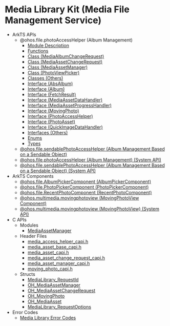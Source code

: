 # Media Library Kit (Media File Management Service) 

- ArkTS APIs<!--media-library-arkts-->
  - @ohos.file.photoAccessHelper (Album Management)<!--js-apis-photoaccesshelper-->
    - [Module Description](arkts-apis-photoAccessHelper.md)
    - [Functions](arkts-apis-photoAccessHelper-f.md)
    - [Class (MediaAlbumChangeRequest)](arkts-apis-photoAccessHelper-MediaAlbumChangeRequest.md)
    - [Class (MediaAssetChangeRequest)](arkts-apis-photoAccessHelper-MediaAssetChangeRequest.md)
    - [Class (MediaAssetManager)](arkts-apis-photoAccessHelper-MediaAssetManager.md)
    - [Class (PhotoViewPicker)](arkts-apis-photoAccessHelper-PhotoViewPicker.md)
    - [Classes (Others)](arkts-apis-photoAccessHelper-class.md)
    - [Interface (AbsAlbum)](arkts-apis-photoAccessHelper-AbsAlbum.md)
    - [Interface (Album)](arkts-apis-photoAccessHelper-Album.md)
    - [Interface (FetchResult)](arkts-apis-photoAccessHelper-FetchResult.md)
    - [Interface (MediaAssetDataHandler)](arkts-apis-photoAccessHelper-MediaAssetDataHandler.md)
    - [Interface (MediaAssetProgressHandler)](arkts-apis-photoAccessHelper-MediaAssetProgressHandler.md)
    - [Interface (MovingPhoto)](arkts-apis-photoAccessHelper-MovingPhoto.md)
    - [Interface (PhotoAccessHelper)](arkts-apis-photoAccessHelper-PhotoAccessHelper.md)
    - [Interface (PhotoAsset)](arkts-apis-photoAccessHelper-PhotoAsset.md)
    - [Interface (QuickImageDataHandler)](arkts-apis-photoAccessHelper-QuickImageDataHandler.md)
    - [Interfaces (Others)](arkts-apis-photoAccessHelper-i.md)
    - [Enums](arkts-apis-photoAccessHelper-e.md)
    - [Types](arkts-apis-photoAccessHelper-t.md)
  - [@ohos.file.sendablePhotoAccessHelper (Album Management Based on a Sendable Object)](js-apis-sendablePhotoAccessHelper.md)
  <!--Del-->
  - [@ohos.file.photoAccessHelper (Album Management) (System API)](js-apis-photoAccessHelper-sys.md)
  - [@ohos.file.sendablePhotoAccessHelper (Album Management Based on a Sendable Object) (System API)](js-apis-sendablePhotoAccessHelper-sys.md)
  <!--DelEnd-->
- ArkTS Components<!--media-library-comp-->
  - [@ohos.file.AlbumPickerComponent (AlbumPickerComponent)](ohos-file-AlbumPickerComponent.md)
  - [@ohos.file.PhotoPickerComponent (PhotoPickerComponent)](ohos-file-PhotoPickerComponent.md)
  - [@ohos.file.RecentPhotoComponent (RecentPhotoComponent)](ohos-file-RecentPhotoComponent.md)
  - [@ohos.multimedia.movingphotoview (MovingPhotoView Component)](ohos-multimedia-movingphotoview.md)
  <!--Del-->
  - [@ohos.multimedia.movingphotoview (MovingPhotoView) (System API)](ohos-multimedia-movingphotoview-sys.md)
  <!--DelEnd-->
- C APIs<!--media-library-c-->
  - Modules<!--media-library-module-->
    - [MediaAssetManager](capi-mediaassetmanager.md)
  - Header Files<!--media-library-headerfile-->
    - [media_access_helper_capi.h](capi-media-access-helper-capi-h.md)
    - [media_asset_base_capi.h](capi-media-asset-base-capi-h.md)
    - [media_asset_capi.h](capi-media-asset-capi-h.md)
    - [media_asset_change_request_capi.h](capi-media-asset-change-request-capi-h.md)
    - [media_asset_manager_capi.h](capi-media-asset-manager-capi-h.md)
    - [moving_photo_capi.h](capi-moving-photo-capi-h.md)
  - Structs<!--media-library-struct-->
    - [MediaLibrary_RequestId](capi-mediaassetmanager-medialibrary-requestid.md)
    - [OH_MediaAssetManager](capi-mediaassetmanager-oh-mediaassetmanager.md)
    - [OH_MediaAssetChangeRequest](capi-mediaassetmanager-oh-mediaassetchangerequest.md)
    - [OH_MovingPhoto](capi-mediaassetmanager-oh-movingphoto.md)
    - [OH_MediaAsset](capi-mediaassetmanager-oh-mediaasset.md)
    - [MediaLibrary_RequestOptions](capi-mediaassetmanager-medialibrary-requestoptions.md)
- Error Codes<!--media-library-errcode-->
  - [Media Library Error Codes](errcode-medialibrary.md)

